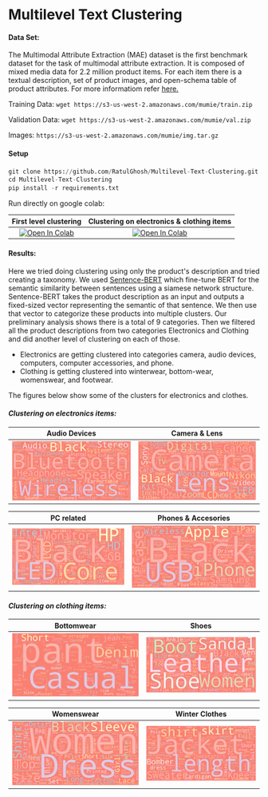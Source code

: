 # Multilevel Text Clustering
#### Data Set: 
The Multimodal Attribute Extraction (MAE) dataset is the first benchmark dataset for the task of multimodal attribute extraction. It is composed of mixed media data for 2.2 million product items. For each item there is a textual description, set of product images, and open-schema table of product attributes. For more informatiom refer [here.](https://rloganiv.github.io/mae/)

Training Data: `wget https://s3-us-west-2.amazonaws.com/mumie/train.zip`

Validation Data: `wget https://s3-us-west-2.amazonaws.com/mumie/val.zip`

Images: `https://s3-us-west-2.amazonaws.com/mumie/img.tar.gz`

#### Setup

```python
git clone https://github.com/RatulGhosh/Multilevel-Text-Clustering.git
cd Multilevel-Text-Clustering
pip install -r requirements.txt
```
Run directly on google colab:

First level clustering           |  Clustering on electronics & clothing items
:-------------------------:|:-------------------------:
[![Open In Colab](https://colab.research.google.com/assets/colab-badge.svg)](https://colab.research.google.com/drive/1Zi76bCNJ1icCDizG6pvjFZvEuMZvqB2S?usp=sharing)   |  [![Open In Colab](https://colab.research.google.com/assets/colab-badge.svg)](https://colab.research.google.com/drive/1q5ypw61btwp0E7odg_ggFxVrDwPvGSMC?usp=sharing) 



#### Results:
Here we tried doing clustering using only the product's description and tried creating a taxonomy. We used [Sentence-BERT](https://arxiv.org/pdf/1908.10084.pdf) which fine-tune BERT for the semantic similarity between sentences using a siamese network structure. Sentence-BERT takes the product description as an input and outputs a fixed-sized vector representing the semantic of that sentence. We then use that vector to categorize these products into multiple clusters. Our preliminary analysis shows there is a total of 9 categories. 
Then we filtered all the product descriptions from two categories Electronics and Clothing and did another level of clustering on each of those.  
* Electronics are getting clustered into categories camera, audio devices, computers, computer accessories, and phone.
* Clothing is getting clustered into winterwear, bottom-wear, womenswear, and footwear.

The figures below show some of the clusters for electronics and clothes.

#### ***Clustering on electronics items:***
Audio Devices            |  Camera & Lens
:-------------------------:|:-------------------------:
![](https://raw.githubusercontent.com/RatulGhosh/Multilevel-Text-Clustering/main/demos/audios.png)  |  ![](https://raw.githubusercontent.com/RatulGhosh/Multilevel-Text-Clustering/main/demos/cameras.png)

PC related          |  Phones & Accesories 
:-------------------------:|:-------------------------:
![](https://raw.githubusercontent.com/RatulGhosh/Multilevel-Text-Clustering/main/demos/pc.png)  |  ![](https://raw.githubusercontent.com/RatulGhosh/Multilevel-Text-Clustering/main/demos/phones.png)

#### ***Clustering on clothing items:***


Bottomwear          |  Shoes
:-------------------------:|:-------------------------:
![](https://raw.githubusercontent.com/RatulGhosh/Multilevel-Text-Clustering/main/demos/bottom_wear.png)  |  ![](https://raw.githubusercontent.com/RatulGhosh/Multilevel-Text-Clustering/main/demos/footwear.png)

Womenswear          |  Winter Clothes
:-------------------------:|:-------------------------:
![](https://raw.githubusercontent.com/RatulGhosh/Multilevel-Text-Clustering/main/demos/womenswear.png)  |  ![](https://raw.githubusercontent.com/RatulGhosh/Multilevel-Text-Clustering/main/demos/winter_wear.png)



